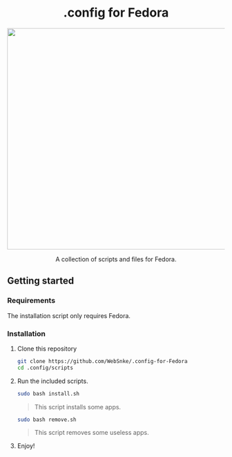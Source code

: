 <h1 align="center">.config for Fedora</h1>

<p align="center"><img width="512px" src="https://upload.wikimedia.org/wikipedia/commons/thumb/8/8f/Fedora_logo_%282021%29.svg/1920px-Fedora_logo_%282021%29.svg.png"></p>

<p align="center">A collection of scripts and files for Fedora.</p>

## Getting started

### Requirements

The installation script only requires Fedora.

### Installation

1. Clone this repository

    ```sh
    git clone https://github.com/WebSnke/.config-for-Fedora
    cd .config/scripts
    ```   
    
2. Run the included scripts.
    
    ```sh
    sudo bash install.sh
    ``` 
    > This script installs some apps.
    
    ```sh
    sudo bash remove.sh
    ``` 
    > This script removes some useless apps.

4. Enjoy!
